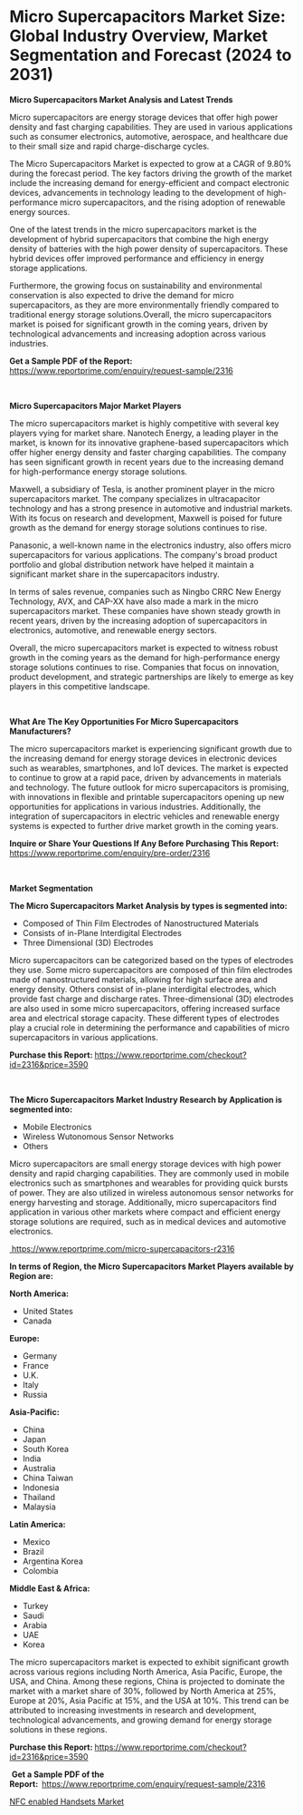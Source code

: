 <p><h1>Micro Supercapacitors Market Size: Global Industry Overview, Market Segmentation and Forecast (2024 to 2031)</h1></p><p><strong>Micro Supercapacitors Market Analysis and Latest Trends</strong></p>
<p><p>Micro supercapacitors are energy storage devices that offer high power density and fast charging capabilities. They are used in various applications such as consumer electronics, automotive, aerospace, and healthcare due to their small size and rapid charge-discharge cycles.</p><p>The Micro Supercapacitors Market is expected to grow at a CAGR of 9.80% during the forecast period. The key factors driving the growth of the market include the increasing demand for energy-efficient and compact electronic devices, advancements in technology leading to the development of high-performance micro supercapacitors, and the rising adoption of renewable energy sources.</p><p>One of the latest trends in the micro supercapacitors market is the development of hybrid supercapacitors that combine the high energy density of batteries with the high power density of supercapacitors. These hybrid devices offer improved performance and efficiency in energy storage applications.</p><p>Furthermore, the growing focus on sustainability and environmental conservation is also expected to drive the demand for micro supercapacitors, as they are more environmentally friendly compared to traditional energy storage solutions.Overall, the micro supercapacitors market is poised for significant growth in the coming years, driven by technological advancements and increasing adoption across various industries.</p></p>
<p><strong>Get a Sample PDF of the Report:&nbsp;</strong> <a href="https://www.reportprime.com/enquiry/request-sample/2316">https://www.reportprime.com/enquiry/request-sample/2316</a></p>
<p>&nbsp;</p>
<p><strong>Micro Supercapacitors Major Market Players</strong></p>
<p><p>The micro supercapacitors market is highly competitive with several key players vying for market share. Nanotech Energy, a leading player in the market, is known for its innovative graphene-based supercapacitors which offer higher energy density and faster charging capabilities. The company has seen significant growth in recent years due to the increasing demand for high-performance energy storage solutions.</p><p>Maxwell, a subsidiary of Tesla, is another prominent player in the micro supercapacitors market. The company specializes in ultracapacitor technology and has a strong presence in automotive and industrial markets. With its focus on research and development, Maxwell is poised for future growth as the demand for energy storage solutions continues to rise.</p><p>Panasonic, a well-known name in the electronics industry, also offers micro supercapacitors for various applications. The company's broad product portfolio and global distribution network have helped it maintain a significant market share in the supercapacitors industry.</p><p>In terms of sales revenue, companies such as Ningbo CRRC New Energy Technology, AVX, and CAP-XX have also made a mark in the micro supercapacitors market. These companies have shown steady growth in recent years, driven by the increasing adoption of supercapacitors in electronics, automotive, and renewable energy sectors.</p><p>Overall, the micro supercapacitors market is expected to witness robust growth in the coming years as the demand for high-performance energy storage solutions continues to rise. Companies that focus on innovation, product development, and strategic partnerships are likely to emerge as key players in this competitive landscape.</p></p>
<p>&nbsp;</p>
<p><strong>What Are The Key Opportunities For Micro Supercapacitors Manufacturers?</strong></p>
<p><p>The micro supercapacitors market is experiencing significant growth due to the increasing demand for energy storage devices in electronic devices such as wearables, smartphones, and IoT devices. The market is expected to continue to grow at a rapid pace, driven by advancements in materials and technology. The future outlook for micro supercapacitors is promising, with innovations in flexible and printable supercapacitors opening up new opportunities for applications in various industries. Additionally, the integration of supercapacitors in electric vehicles and renewable energy systems is expected to further drive market growth in the coming years.</p></p>
<p><strong>Inquire or Share Your Questions If Any Before Purchasing This Report:</strong> <a href="https://www.reportprime.com/enquiry/pre-order/2316">https://www.reportprime.com/enquiry/pre-order/2316</a></p>
<p>&nbsp;</p>
<p><strong>Market Segmentation</strong></p>
<p><strong>The Micro Supercapacitors Market Analysis by types is segmented into:</strong></p>
<p><ul><li>Composed of Thin Film Electrodes of Nanostructured Materials</li><li>Consists of in-Plane Interdigital Electrodes</li><li>Three Dimensional (3D) Electrodes</li></ul></p>
<p><p>Micro supercapacitors can be categorized based on the types of electrodes they use. Some micro supercapacitors are composed of thin film electrodes made of nanostructured materials, allowing for high surface area and energy density. Others consist of in-plane interdigital electrodes, which provide fast charge and discharge rates. Three-dimensional (3D) electrodes are also used in some micro supercapacitors, offering increased surface area and electrical storage capacity. These different types of electrodes play a crucial role in determining the performance and capabilities of micro supercapacitors in various applications.</p></p>
<p><strong>Purchase this Report:&nbsp;</strong><a href="https://www.reportprime.com/checkout?id=2316&price=3590">https://www.reportprime.com/checkout?id=2316&price=3590</a></p>
<p>&nbsp;</p>
<p><strong>The Micro Supercapacitors Market Industry Research by Application is segmented into:</strong></p>
<p><ul><li>Mobile Electronics</li><li>Wireless Wutonomous Sensor Networks</li><li>Others</li></ul></p>
<p><p>Micro supercapacitors are small energy storage devices with high power density and rapid charging capabilities. They are commonly used in mobile electronics such as smartphones and wearables for providing quick bursts of power. They are also utilized in wireless autonomous sensor networks for energy harvesting and storage. Additionally, micro supercapacitors find application in various other markets where compact and efficient energy storage solutions are required, such as in medical devices and automotive electronics.</p></p>
<p><a href="https://www.reportprime.com/micro-supercapacitors-r2316">&nbsp;https://www.reportprime.com/micro-supercapacitors-r2316</a></p>
<p><strong>In terms of Region, the Micro Supercapacitors Market Players available by Region are:</strong></p>
<p>
    <p> <strong> North America: </strong>
        <ul>
            <li>United States</li>
            <li>Canada</li>
        </ul>
        </p> 
    <p> <strong> Europe: </strong>
        <ul>
            <li>Germany</li>
            <li>France</li>
            <li>U.K.</li>
            <li>Italy</li>
            <li>Russia</li>
        </ul>
        </p> 
    <p> <strong> Asia-Pacific: </strong>
        <ul>
            <li>China</li>
            <li>Japan</li>
            <li>South Korea</li>
            <li>India</li>
            <li>Australia</li>
            <li>China Taiwan</li>
            <li>Indonesia</li>
            <li>Thailand</li>
            <li>Malaysia</li>
        </ul>
        </p> 
    <p> <strong> Latin America: </strong>
        <ul>
            <li>Mexico</li>
            <li>Brazil</li>
            <li>Argentina Korea</li>
            <li>Colombia</li>
        </ul>
        </p> 
    <p> <strong> Middle East & Africa: </strong>
        <ul>
            <li>Turkey</li>
            <li>Saudi</li>
            <li>Arabia</li>
            <li>UAE</li>
            <li>Korea</li>
        </ul>
    </p>
    </p>
<p><p>The micro supercapacitors market is expected to exhibit significant growth across various regions including North America, Asia Pacific, Europe, the USA, and China. Among these regions, China is projected to dominate the market with a market share of 30%, followed by North America at 25%, Europe at 20%, Asia Pacific at 15%, and the USA at 10%. This trend can be attributed to increasing investments in research and development, technological advancements, and growing demand for energy storage solutions in these regions.</p></p>
<p><strong>Purchase this Report: </strong><a href="https://www.reportprime.com/checkout?id=2316&price=3590">https://www.reportprime.com/checkout?id=2316&price=3590</a></p>
<p>&nbsp;<strong>Get a Sample PDF of the Report:&nbsp;&nbsp;</strong><a href="https://www.reportprime.com/enquiry/request-sample/2316">https://www.reportprime.com/enquiry/request-sample/2316</a></p>
<p><strong></strong></p>
<p><p><a href="https://github.com/FassouRP/Market-Research-Report-List-4/blob/main/nfc-enabled-handsets-market.md">NFC enabled Handsets Market</a></p></p>